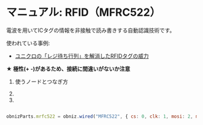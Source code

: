 # マニュアル: RFID（MFRC522）

電波を用いてICタグの情報を非接触で読み書きする自動認識技術です。

使われている事例: 
- [ユニクロの「レジ待ち行列」を解消したRFIDタグの威力](https://agenda-note.com/retail/detail/id=1294)

**★ 極性(+ -)があるため、接続に間違いがないか注意**

1. 使うノードとつなぎ方

2. 


3. 


```javascript

obnizParts.mrfc522 = obniz.wired("MFRC522", { cs: 0, clk: 1, mosi: 2, miso: 3, gnd: 5, rst: 6});

```